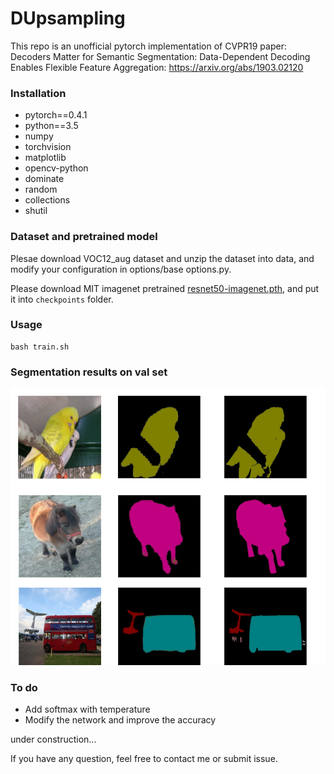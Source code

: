 # DUpsampling
This repo is an unofficial pytorch implementation of CVPR19 paper: Decoders Matter for Semantic Segmentation: Data-Dependent Decoding Enables Flexible Feature Aggregation: https://arxiv.org/abs/1903.02120

### Installation

* pytorch==0.4.1
* python==3.5
* numpy
* torchvision
* matplotlib
* opencv-python
* dominate
* random
* collections
* shutil

### Dataset and pretrained model

Plesae download VOC12_aug dataset and unzip the dataset into data, and modify your configuration in options/base options.py.

Please download MIT imagenet pretrained [resnet50-imagenet.pth](http://sceneparsing.csail.mit.edu/model/pretrained_resnet/resnet50-imagenet.pth), and put it into `checkpoints` folder.

### Usage

```
bash train.sh
```

### Segmentation results on val set
![](/image/image.png)


### To do

* Add softmax with temperature
* Modify the network and improve the accuracy

under construction...

If you have any question, feel free to contact me or submit issue.


